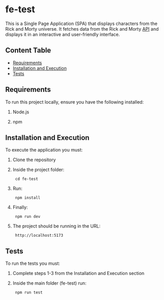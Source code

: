 # fe-test
This is a Single Page Application (SPA) that displays characters from the Rick and Morty universe. It fetches data from the Rick and Morty [API](https://rickandmortyapi.com/) and displays it in an interactive and user-friendly interface.
## Content Table
- [Requirements](#requirements)
- [Installation and Execution](#installation-and-execution)
- [Tests](#tests)
## Requirements
To run this project locally, ensure you have the following installed:
1. Node.js

2. npm

## Installation and Execution
To execute the application you must:
1. Clone the repository
2. Inside the project folder:

        cd fe-test
3. Run:

        npm install

4. Finally:

        npm run dev

5. The project should be running in the URL:

        http://localhost:5173

## Tests
To run the tests you must:

1. Complete steps 1-3 from the Installation and Execution section

2. Inside the main folder (fe-test) run:

        npm run test
